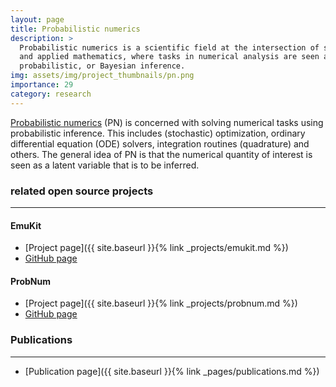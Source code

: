 ```yaml
---
layout: page
title: Probabilistic numerics
description: >
  Probabilistic numerics is a scientific field at the intersection of statistics, machine learning 
  and applied mathematics, where tasks in numerical analysis are seen as problems of statistical, 
  probabilistic, or Bayesian inference.
img: assets/img/project_thumbnails/pn.png
importance: 29
category: research
---
```



[Probabilistic numerics](https://en.wikipedia.org/wiki/Probabilistic_numerics) (PN) 
is concerned with solving numerical tasks using probabilistic inference. 
This includes (stochastic) optimization, ordinary differential equation (ODE) solvers, 
integration routines (quadrature) and others.
The general idea of PN is that the numerical quantity of interest is seen as a latent variable that is to be inferred.

### related open source projects

---

#### EmuKit
- [Project page]({{ site.baseurl }}{% link _projects/emukit.md %})
- [GitHub page](https://github.com/EmuKit/emukit) 

#### ProbNum
- [Project page]({{ site.baseurl }}{% link _projects/probnum.md %})
- [GitHub page](https://github.com/probabilistic-numerics/probnum) 

### Publications

---
- [Publication page]({{ site.baseurl }}{% link _pages/publications.md %})
